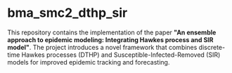 # bma_smc2_dthp_sir
This repository contains the implementation of the paper **"An ensemble approach to epidemic modeling: Integrating Hawkes process and SIR model"**.
The project introduces a novel framework that combines discrete-time Hawkes processes (DTHP) and Susceptible-Infected-Removed (SIR) models for improved epidemic tracking and forecasting.
